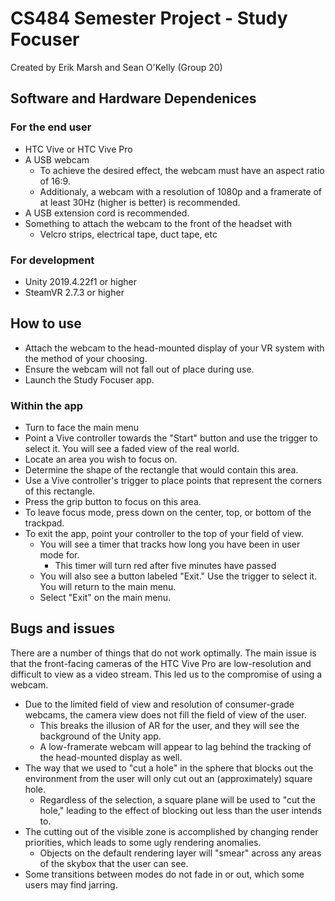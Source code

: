 # CS484 Semester Project - Study Focuser

Created by Erik Marsh and Sean O'Kelly (Group 20)

## Software and Hardware Dependenices
### For the end user
* HTC Vive or HTC Vive Pro
* A USB webcam
  * To achieve the desired effect, the webcam must have an aspect ratio of 16:9.
  * Additionaly, a webcam with a resolution of 1080p and a framerate of at least 30Hz (higher is better) is recommended.
* A USB extension cord is recommended.
* Something to attach the webcam to the front of the headset with
  * Velcro strips, electrical tape, duct tape, etc
### For development
* Unity 2019.4.22f1 or higher
* SteamVR 2.7.3 or higher

## How to use
* Attach the webcam to the head-mounted display of your VR system with the method of your choosing.
* Ensure the webcam will not fall out of place during use.
* Launch the Study Focuser app.

### Within the app
* Turn to face the main menu
* Point a Vive controller towards the "Start" button and use the trigger to select it. You will see a faded view of the real world.
* Locate an area you wish to focus on.
* Determine the shape of the rectangle that would contain this area.
* Use a Vive controller's trigger to place points that represent the corners of this rectangle.
* Press the grip button to focus on this area.
* To leave focus mode, press down on the center, top, or bottom of the trackpad.
* To exit the app, point your controller to the top of your field of view.
  * You will see a timer that tracks how long you have been in user mode for.
    * This timer will turn red after five minutes have passed
  * You will also see a button labeled "Exit." Use the trigger to select it. You will return to the main menu.
  * Select "Exit" on the main menu.

## Bugs and issues
There are a number of things that do not work optimally.
The main issue is that the front-facing cameras of the HTC Vive Pro are low-resolution and difficult to view as a video stream.
This led us to the compromise of using a webcam.
* Due to the limited field of view and resolution of consumer-grade webcams, the camera view does not fill the field of view of the user.
  * This breaks the illusion of AR for the user, and they will see the background of the Unity app.
  * A low-framerate webcam will appear to lag behind the tracking of the head-mounted display as well.
* The way that we used to "cut a hole" in the sphere that blocks out the environment from the user will only cut out an (approximately) square hole.
  * Regardless of the selection, a square plane will be used to "cut the hole," leading to the effect of blocking out less than the user intends to.
* The cutting out of the visible zone is accomplished by changing render priorities, which leads to some ugly rendering anomalies.
  * Objects on the default rendering layer will "smear" across any areas of the skybox that the user can see.
* Some transitions between modes do not fade in or out, which some users may find jarring.
